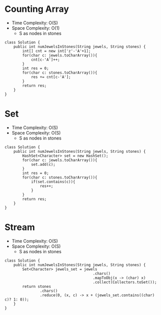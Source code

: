 # Counting Array
* Time Complexity: O(S)
* Space Complexity: O(1)
	* S as nodes in stones
```
class Solution {
    public int numJewelsInStones(String jewels, String stones) {
        int[] cnt = new int['z'-'A'+1];
        for(char c: jewels.toCharArray()){
            cnt[c-'A']++;
        }
        int res = 0;
        for(char c: stones.toCharArray()){
            res += cnt[c-'A'];
        }
        return res;
    }
}
```
# Set
* Time Complexity: O(S)
* Space Complexity: O(S)
	* S as nodes in stones
```
class Solution {
    public int numJewelsInStones(String jewels, String stones) {
        HashSet<Character> set = new HashSet();
        for(char c: jewels.toCharArray()){
            set.add(c);
        }
        int res = 0;
        for(char c: stones.toCharArray()){
            if(set.contains(c)){
                res++;
            }
        }
        return res;
    }
}
```
# Stream
* Time Complexity: O(S)
* Space Complexity: O(S)
	* S as nodes in stones
```
class Solution {
    public int numJewelsInStones(String jewels, String stones) {
        Set<Character> jewels_set = jewels
                                        .chars()
                                        .mapToObj(x -> (char) x)
                                        .collect(Collectors.toSet());
        return stones
                .chars()
                .reduce(0, (x, c) -> x + (jewels_set.contains((char) c)? 1: 0));
    }
}
```